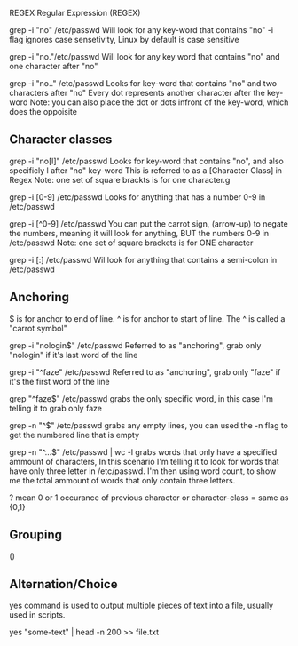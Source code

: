 REGEX
Regular Expression (REGEX)



grep -i "no" /etc/passwd
Will look for any key-word that contains "no" 
-i flag ignores case sensetivity, Linux by default is case sensitive


grep -i "no."/etc/passwd
Will look for any key word that contains "no" and one character after "no"


grep -i "no.." /etc/passwd
Looks for key-word that contains "no" and two characters after "no" Every dot represents another character after the key-word
Note: you can also place the dot or dots infront of the key-word, which does the oppoisite 


Character classes
-----------------

grep -i "no[l]" /etc/passwd 
Looks for key-word that contains "no", and also specificly l after "no" key-word
This is referred to as a [Character Class] in Regex
Note: one set of square brackts is for one character.g


grep -i [0-9] /etc/passwd
Looks for anything that has a number 0-9 in /etc/passwd 


grep -i [^0-9] /etc/passwd
You can put the carrot sign, (arrow-up) to negate the numbers, meaning it will look for anything, BUT the numbers 0-9 in /etc/passwd
Note: one set of square brackets is for ONE character


grep -i [:] /etc/passwd 
Wil look for anything that contains a semi-colon in /etc/passwd 



Anchoring
-----------
$ is for anchor to end of line.
^ is for anchor to start of line. The ^ is called a "carrot symbol"

grep -i "nologin$" /etc/passwd
Referred to as "anchoring", grab only "nologin" if it's last word of the line 

grep -i "^faze" /etc/passwd
Referred to as "anchoring", grab only "faze" if it's the first word of the line 

grep "^faze$" /etc/passwd
grabs the only specific word, in this case I'm telling it to grab only faze

grep -n "^$" /etc/passwd
grabs any empty lines, you can used the -n flag to get the numbered line that is empty 


grep -n "^...$" /etc/passwd | wc -l
grabs words that only have a specified ammount of characters, In this scenario I'm telling it to look for words that have only three letter in /etc/passwd. I'm then using word count, to show me the total ammount of words that only contain three letters. 


? mean 0 or 1 occurance of previous character or character-class = same as {0,1}

Grouping
---------------
()


Alternation/Choice
---------------------





yes command is used to output multiple pieces of text into a file, usually used in scripts.

yes "some-text" | head -n 200 >> file.txt